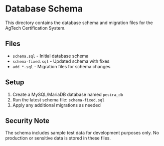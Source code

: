 # Database Schema

This directory contains the database schema and migration files for the AgTech Certification System.

## Files

- `schema.sql` - Initial database schema
- `schema-fixed.sql` - Updated schema with fixes
- `add_*.sql` - Migration files for schema changes

## Setup

1. Create a MySQL/MariaDB database named `pesira_db`
2. Run the latest schema file: `schema-fixed.sql`
3. Apply any additional migrations as needed

## Security Note

The schema includes sample test data for development purposes only. No production or sensitive data is stored in these files.